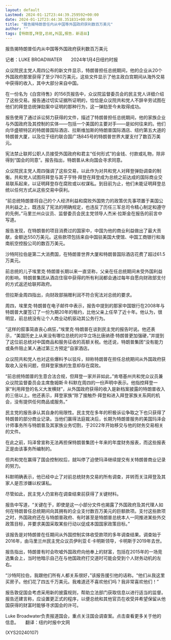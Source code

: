 ```yaml
---
layout: default
Lastmod: 2024-01-12T23:44:39.259592+00:00
date: 2024-01-12T23:44:38.351831+00:00
title: "报告揭特朗普任内从中国等外国政府获利数百万美元"
author: ""
tags: [特朗普,拜登,总统,外国,报告，新语丝]
---
```


报告揭特朗普任内从中国等外国政府获利数百万美元

记者：LUKE BROADWATER　　2024年1月4日纽约时报

众议院民主党人周四公布的新文件显示，特朗普担任总统期间，他的企业从20个外国政府那里获得了至少780万美元，这些文件显示了他主政白宫期间从海外交易中获得的收入，其中大部分来自中国。

在一份名为《白宫待售》的156页报告中，众议院监督委员会的民主党人详细介绍了这些交易。报告通过切实证据所证明的，恰恰是众议院共和党人不辞辛劳试图在他们的拜登总统弹劾案中证明的那种行为，这一弹劾至今未取得成功。

报告使用了通过诉讼努力获得的文件，描述了特朗普担任总统期间，他的家族企业与外国政府及其控制的实体——包括一个美国的主要对手——是如何往来的。他们向华盛顿特区的特朗普国际酒店、拉斯维加斯的特朗普国际酒店、纽约第五大道的特朗普大厦，以及位于纽约联合国广场845号的特朗普世界大厦支付了数百万美元。

宪法禁止联邦公职人员接受外国政府和君主“任何形式”的金钱、付款或礼物，除非得到“国会的同意”。报告指出，特朗普从未向国会寻求同意。

众议院民主党人周四强调了这些交易，以此作为对共和党人对拜登弹劾调查的制衡。共和党人试图将拜登与其子亨特·拜登在拜登成为总统之前达成的国际商业交易联系起来，以证明拜登存在腐败或以权谋私。到目前为止，他们未能证明拜登总统以任何方式从这些交易中获利。

“前总统特朗普将自己的个人经济利益和腐败外国势力的政策优先事项置于美国公共利益之上，既违反了宪法的明确规定，也违反了历任三军总司令精心制定和遵守的先例，”马里兰州众议员、监督委员会民主党领导人杰米·拉斯金在报告的前言中写道。

报告发现，在特朗普的项目消费过的国家中，中国为他的商业利益做出了最大贡献，金额达550万美元。这些款项包括来自中国驻美国大使馆、中国工商银行和海南航空控股公司的数百万美元。

沙特阿拉伯是第二大消费国，在特朗普世界大厦和特朗普国际酒店花费了超过61.5万美元。

前总统的儿子埃里克·特朗普长期以来一直坚称，父亲在任总统期间未受外国利益的影响，特朗普集团从酒店住宿中获得的所有利润都会通过每年自愿向财政部支付的方式返还给联邦政府。

但拉斯金周四指出，向财政部捐赠利润不符合宪法对总统的要求。

周四，埃里克·特朗普在电子邮件中表示，报告中提到的那家中国银行在2008年与特朗普大厦签订了一份为期20年的租约，比他父亲上任早了近十年。他认为，很明显，前总统没有让个人商业动机驱动其公务行为。

“这样的叙事简直丧心病狂，”埃里克·特朗普在谈到民主党的报告时说。他还表示，“美国历史上从来没有哪位总统的对华立场比唐纳德·特朗普更加强硬，”并提到了这位前总统对中国商品和服务征收的高额关税。他还说，特朗普集团“没有能力或条件阻止某人通过第三方预定”自家酒店。

众议院共和党人也对这些爆料予以驳斥，辩称特朗普在担任总统期间从外国政府获取收入没有问题，但拜登家族的生意却存在腐败。

“前总统特朗普的生意合法合规，但拜登一家并非如此，”肯塔基州共和党众议员兼众议院监督委员会主席詹姆斯·R·科默在周四的一份声明中表示。他指控拜登一家“利用拜登的名义大发横财”，从外国政府获得的收入是新档案披露的特朗普收入的三倍以上。他还表示，拜登家族“除了接触乔·拜登和进入拜登家族关系网的机会，没有提供任何商品或服务。”

民主党的报告承认其自身的局限性。民主党在多年的积极诉讼争取之下也只获得了特朗普的部分商业记录。当他们赢得法庭裁决后，长期为特朗普服务的美国玛泽会计师事务所与特朗普及其家族业务切割，于2022年开始移交与他的财务交易相关的文件。

在此之前，玛泽曾宣称无法再担保特朗普集团十年来的年度财务报表，而这些报表正是由该事务所编制的。

但共和党在赢得了国会控制权后，就叫停了迫使玛泽继续提交有关特朗普商业记录的努力。

科默明确表示，他已经中止了对前总统财务交易的所有调查，并转而关注拜登及其家人是否涉嫌以权谋私。

尽管如此，民主党人仍宣称在调查结束前获得了关键材料。

报告中写道，“关键在于，即使是这一小部分文件也揭露了外国政府及其代理人如何在特朗普任总统期间向其拥有的企业支付数百万美元的巨额款项。支付这些款项之时，外国政府还在与特朗普政府、有时甚至是特朗普总统本人一同推进某些外交政策目标，并要求美国采取某些行动以促成本国国家政策目标。”

该报告是对特朗普在任期间从外国控制实体收受款项的多年调查结果。调查始于2016年，由马里兰州民主党众议员伊利亚·E·卡明斯领导，卡明斯于2019年去世。

报告指出，特朗普有时会吹嘘外国政府向他奉上的财富，包括在2015年的一场竞选集会上，当时他暗示自己在与他国政府打交道时可能会受到个人财务动机的左右。

“沙特阿拉伯，我跟他们所有人都关系很好，”该报告援引他的话称。“他们从我这里买房子。他们花了四五千万美元。我难道还不喜欢他们吗？我非常喜欢他们！”

报告敦促国会考虑采用新的披露规则，帮助立法部门获取信息以进行适当的监督。报告还建言称，应设置更正式的程序，以便总统和其他官员在收受并希望保留从他国获得的财富时能够寻求国会的许可。

Luke Broadwater负责报道国会，重点关注国会调查案。点击查看更多关于他的信息。　　翻译：纽约时报中文网

(XYS20240107)

